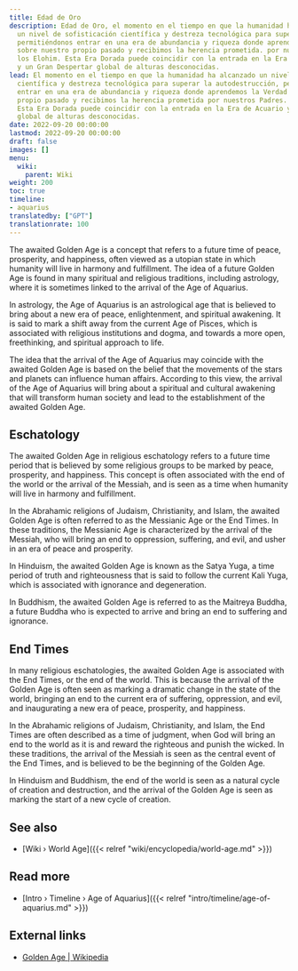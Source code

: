 ```yaml
---
title: Edad de Oro
description: Edad de Oro, el momento en el tiempo en que la humanidad ha alcanzado
  un nivel de sofisticación científica y destreza tecnológica para superar la autodestrucción,
  permitiéndonos entrar en una era de abundancia y riqueza donde aprendemos la Verdad
  sobre nuestro propio pasado y recibimos la herencia prometida. por nuestros Padres,
  los Elohim. Esta Era Dorada puede coincidir con la entrada en la Era de Acuario
  y un Gran Despertar global de alturas desconocidas.
lead: El momento en el tiempo en que la humanidad ha alcanzado un nivel de sofisticación
  científica y destreza tecnológica para superar la autodestrucción, permitiéndonos
  entrar en una era de abundancia y riqueza donde aprendemos la Verdad sobre nuestro
  propio pasado y recibimos la herencia prometida por nuestros Padres. , los Elohim.
  Esta Era Dorada puede coincidir con la entrada en la Era de Acuario y un Gran Despertar
  global de alturas desconocidas.
date: 2022-09-20 00:00:00
lastmod: 2022-09-20 00:00:00
draft: false
images: []
menu:
  wiki:
    parent: Wiki
weight: 200
toc: true
timeline:
- aquarius
translatedby: ["GPT"]
translationrate: 100
---
```


The awaited Golden Age is a concept that refers to a future time of peace, prosperity, and happiness, often viewed as a utopian state in which humanity will live in harmony and fulfillment. The idea of a future Golden Age is found in many spiritual and religious traditions, including astrology, where it is sometimes linked to the arrival of the Age of Aquarius.

In astrology, the Age of Aquarius is an astrological age that is believed to bring about a new era of peace, enlightenment, and spiritual awakening. It is said to mark a shift away from the current Age of Pisces, which is associated with religious institutions and dogma, and towards a more open, freethinking, and spiritual approach to life.

The idea that the arrival of the Age of Aquarius may coincide with the awaited Golden Age is based on the belief that the movements of the stars and planets can influence human affairs. According to this view, the arrival of the Age of Aquarius will bring about a spiritual and cultural awakening that will transform human society and lead to the establishment of the awaited Golden Age.

## Eschatology

The awaited Golden Age in religious eschatology refers to a future time period that is believed by some religious groups to be marked by peace, prosperity, and happiness. This concept is often associated with the end of the world or the arrival of the Messiah, and is seen as a time when humanity will live in harmony and fulfillment.

In the Abrahamic religions of Judaism, Christianity, and Islam, the awaited Golden Age is often referred to as the Messianic Age or the End Times. In these traditions, the Messianic Age is characterized by the arrival of the Messiah, who will bring an end to oppression, suffering, and evil, and usher in an era of peace and prosperity.

In Hinduism, the awaited Golden Age is known as the Satya Yuga, a time period of truth and righteousness that is said to follow the current Kali Yuga, which is associated with ignorance and degeneration.

In Buddhism, the awaited Golden Age is referred to as the Maitreya Buddha, a future Buddha who is expected to arrive and bring an end to suffering and ignorance.

## End Times

In many religious eschatologies, the awaited Golden Age is associated with the End Times, or the end of the world. This is because the arrival of the Golden Age is often seen as marking a dramatic change in the state of the world, bringing an end to the current era of suffering, oppression, and evil, and inaugurating a new era of peace, prosperity, and happiness.

In the Abrahamic religions of Judaism, Christianity, and Islam, the End Times are often described as a time of judgment, when God will bring an end to the world as it is and reward the righteous and punish the wicked. In these traditions, the arrival of the Messiah is seen as the central event of the End Times, and is believed to be the beginning of the Golden Age.

In Hinduism and Buddhism, the end of the world is seen as a natural cycle of creation and destruction, and the arrival of the Golden Age is seen as marking the start of a new cycle of creation.

## See also

- [Wiki › World Age]({{< relref "wiki/encyclopedia/world-age.md" >}})

## Read more

- [Intro › Timeline › Age of Aquarius]({{< relref "intro/timeline/age-of-aquarius.md" >}})

## External links

- [Golden Age | Wikipedia](https://en.wikipedia.org/wiki/Golden_Age)
